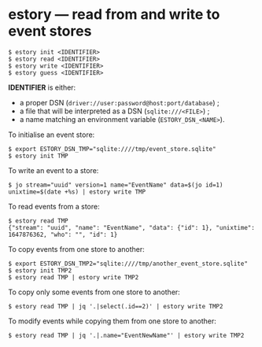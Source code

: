 # estory — read from and write to event stores

```console
$ estory init <IDENTIFIER>
$ estory read <IDENTIFIER>
$ estory write <IDENTIFIER>
$ estory guess <IDENTIFIER>
```

**IDENTIFIER** is either:

- a proper DSN (`driver://user:password@host:port/database`) ;
- a file that will be interpreted as a DSN (`sqlite:///<FILE>`) ;
- a name matching an environment variable (`ESTORY_DSN_<NAME>`).

To initialise an event store:

```console
$ export ESTORY_DSN_TMP="sqlite:////tmp/event_store.sqlite"
$ estory init TMP
```

To write an event to a store:

```console
$ jo stream="uuid" version=1 name="EventName" data=$(jo id=1) unixtime=$(date +%s) | estory write TMP
```

To read events from a store:

```console
$ estory read TMP
{"stream": "uuid", "name": "EventName", "data": {"id": 1}, "unixtime": 1647876362, "who": "", "id": 1}
```

To copy events from one store to another:

```console
$ export ESTORY_DSN_TMP2="sqlite:////tmp/another_event_store.sqlite"
$ estory init TMP2
$ estory read TMP | estory write TMP2
```

To copy only some events from one store to another:

```console
$ estory read TMP | jq '.|select(.id==2)' | estory write TMP2
```

To modify events while copying them from one store to another:

```console
$ estory read TMP | jq '.|.name="EventNewName"' | estory write TMP2
```
